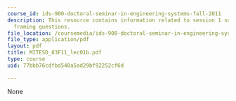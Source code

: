 ```yaml
---
course_id: ids-900-doctoral-seminar-in-engineering-systems-fall-2011
description: This resource contains information related to session 1 some ideas and
  framing questions.
file_location: /coursemedia/ids-900-doctoral-seminar-in-engineering-systems-fall-2011/77bbb76cdfbd540a5ad29bf92252cf6d_MITESD_83F11_lec01b.pdf
file_type: application/pdf
layout: pdf
title: MITESD_83F11_lec01b.pdf
type: course
uid: 77bbb76cdfbd540a5ad29bf92252cf6d

---
```

None